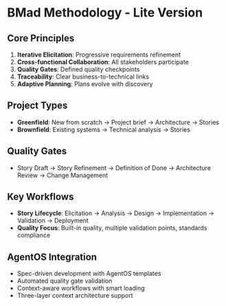 # BMad Methodology - Lite Version

## Core Principles
1. **Iterative Elicitation**: Progressive requirements refinement
2. **Cross-functional Collaboration**: All stakeholders participate
3. **Quality Gates**: Defined quality checkpoints
4. **Traceability**: Clear business-to-technical links
5. **Adaptive Planning**: Plans evolve with discovery

## Project Types
- **Greenfield**: New from scratch → Project brief → Architecture → Stories
- **Brownfield**: Existing systems → Technical analysis → Stories

## Quality Gates
- Story Draft → Story Refinement → Definition of Done → Architecture Review → Change Management

## Key Workflows
- **Story Lifecycle**: Elicitation → Analysis → Design → Implementation → Validation → Deployment
- **Quality Focus**: Built-in quality, multiple validation points, standards compliance

## AgentOS Integration
- Spec-driven development with AgentOS templates
- Automated quality gate validation
- Context-aware workflows with smart loading
- Three-layer context architecture support